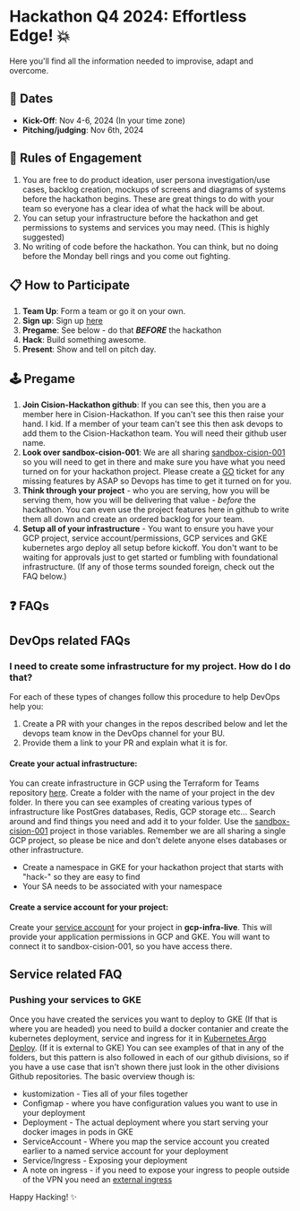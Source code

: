 # Hackathon Q4 2024: Effortless Edge! 💥
Here you'll find all the information needed to improvise, adapt and overcome.

## :calendar: Dates
- **Kick-Off**: Nov 4-6, 2024 (In your time zone)
- **Pitching/judging**: Nov 6th, 2024

## 📜 Rules of Engagement ##
1. You are free to do product ideation, user persona investigation/use cases, backlog creation, mockups of screens and diagrams of systems before the hackathon begins. These are great things to do with your team so everyone has a clear idea of what the hack will be about.
2. You can setup your infrastructure before the hackathon and get permissions to systems and services you may need. (This is highly suggested)
3. No writing of code before the hackathon. You can think, but no doing before the Monday bell rings and you come out fighting.

## :clipboard: How to Participate
1. **Team Up**: Form a team or go it on your own.
2. **Sign up**: Sign up [here](https://forms.office.com/r/bejtfTpSwG)
3. **Pregame**: See below - do that **_BEFORE_** the hackathon 
4. **Hack**: Build something awesome.
5. **Present**: Show and tell on pitch day.

## 🕹️ Pregame
1. **Join Cision-Hackathon github**: If you can see this, then you are a member here in Cision-Hackathon. If you can't see this then raise your hand. I kid. If a member of your team can't see this then ask devops to add them to the Cision-Hackathon team. You will need their github user name.
2. **Look over sandbox-cision-001**: We are all sharing [sandbox-cision-001](https://console.cloud.google.com/home/dashboard?authuser=0&project=sandbox-cision-001) so you will need to get in there and make sure you have what you need turned on for your hackathon project. Please create a [GO](http://go.ticket.cision.com/) ticket for any missing features by ASAP so Devops has time to get it turned on for you.
3. **Think through your project** - who you are serving, how you will be serving them, how you will be delivering that value - _before_ the hackathon. You can even use the project features here in github to write them all down and create an ordered backlog for your team.
4. **Setup all of your infrastructure** - You want to ensure you have your GCP project, service account/permissions, GCP services and GKE kubernetes argo deploy all setup before kickoff. You don't want to be waiting for approvals just to get started or fumbling with foundational infrastructure. (If any of those terms sounded foreign, check out the FAQ below.)
   
## :question: FAQs

## DevOps related FAQs ##
### I need to create some infrastructure for my project. How do I do that? 
For each of these types of changes follow this procedure to help DevOps help you:
1. Create a PR with your changes in the repos described below and let the devops team know in the DevOps channel for your BU.
2. Provide them a link to your PR and explain what it is for.  

#### **Create your actual infrastructure**: ####
You can create infrastructure in GCP using the Terraform for Teams repository [here](https://github.com/Cision-DevOps/terraform-for-teams/tree/main/teams/gcp/dev). Create a folder with the name of your project in the dev folder. In there you can see examples of creating various types of infrastructure like PostGres databases, Redis, GCP storage etc... Search around and find things you need and add it to your folder. Use the [sandbox-cision-001](https://console.cloud.google.com/home/dashboard?authuser=0&project=sandbox-cision-001) project in those variables. Remember we are all sharing a single GCP project, so please be nice and don't delete anyone elses databases or other infrastructure.
* Create a namespace in GKE for your hackathon project that starts with "hack-" so they are easy to find
* Your SA needs to be associated with your namespace

#### **Create a service account for your project**: ####
Create your [service account](https://github.com/Cision-DevOps/gcp-infra-live/tree/main/terraform/service-acounts/app) for your project in **gcp-infra-live**. This will provide your application permissions in GCP and GKE. You will want to connect it to sandbox-cision-001, so you have access there.

## Service related FAQ ##

### **Pushing your services to GKE** ###
Once you have created the services you want to deploy to GKE (If that is where you are headed) you need to build a docker contanier and create the kubernetes deployment, service and ingress for it in [Kubernetes Argo Deploy](https://github.com/Cision-Hackathon/kubernetes-argo-deploy/tree/main/ccs-usa-gke). (If it is external to GKE) 
You can see examples of that in any of the folders, but this pattern is also followed in each of our github divisions, so if you have a use case that isn't shown there just look in the other divisions Github repositories. The basic overview though is:
* kustomization - Ties all of your files together
* Configmap - where you have configuration values you want to use in your deployment
* Deployment - The actual deployment where you start serving your docker images in pods in GKE
* ServiceAccount - Where you map the service account you created earlier to a named service account for your deployment
* Service/Ingress - Exposing your deployment
* A note on ingress - if you need to expose your ingress to people outside of the VPN you need an [external ingress](https://cision.atlassian.net/wiki/spaces/K8S/pages/25384681532/External+DNS+DNS+Self+Management)


Happy Hacking! :sparkles:
